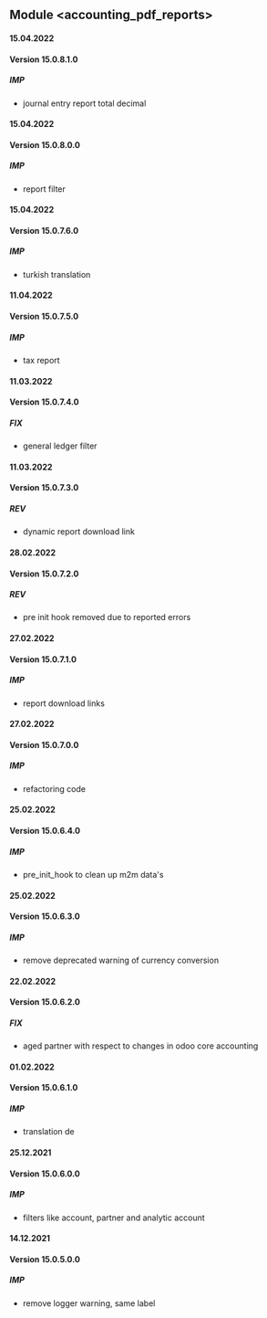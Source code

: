 ## Module <accounting_pdf_reports>

#### 15.04.2022

#### Version 15.0.8.1.0

##### IMP

- journal entry report total decimal

#### 15.04.2022

#### Version 15.0.8.0.0

##### IMP

- report filter

#### 15.04.2022

#### Version 15.0.7.6.0

##### IMP

- turkish translation

#### 11.04.2022

#### Version 15.0.7.5.0

##### IMP

- tax report

#### 11.03.2022

#### Version 15.0.7.4.0

##### FIX

- general ledger filter

#### 11.03.2022

#### Version 15.0.7.3.0

##### REV

- dynamic report download link

#### 28.02.2022

#### Version 15.0.7.2.0

##### REV

- pre init hook removed due to reported errors

#### 27.02.2022

#### Version 15.0.7.1.0

##### IMP

- report download links

#### 27.02.2022

#### Version 15.0.7.0.0

##### IMP

- refactoring code

#### 25.02.2022

#### Version 15.0.6.4.0

##### IMP

- pre_init_hook to clean up m2m data's

#### 25.02.2022

#### Version 15.0.6.3.0

##### IMP

- remove deprecated warning of currency conversion

#### 22.02.2022

#### Version 15.0.6.2.0

##### FIX

- aged partner with respect to changes in odoo core accounting

#### 01.02.2022

#### Version 15.0.6.1.0

##### IMP

- translation de

#### 25.12.2021

#### Version 15.0.6.0.0

##### IMP

- filters like account, partner and analytic account

#### 14.12.2021

#### Version 15.0.5.0.0

##### IMP

- remove logger warning, same label
